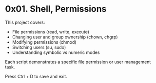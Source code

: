 # 0x01. Shell, PermissionsThis project covers:- File permissions (read, write, execute)- Changing user and group ownership (chown, chgrp)- Modifying permissions (chmod)- Switching users (su, sudo)- Understanding symbolic vs numeric modesEach script demonstrates a specific file permission or user management task.Press Ctrl + D to save and exit.